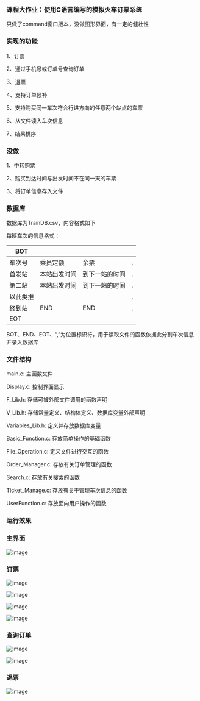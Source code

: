 ### 课程大作业：使用C语言编写的模拟火车订票系统

只做了command窗口版本，没做图形界面，有一定的健壮性

### 实现的功能
1、订票

2、通过手机号或订单号查询订单

3、退票

4、支持订单候补

5、支持购买同一车次符合行进方向的任意两个站点的车票

6、从文件读入车次信息

7、结果排序

### 没做
1、中转购票

2、购买到达时间与出发时间不在同一天的车票

3、将订单信息存入文件


### 数据库
数据库为TrainDB.csv，内容格式如下

每班车次的信息格式：

|BOT| | | |
|------|-------|----|----|
|车次号|乘员定额|余票|,|
|首发站|本站出发时间|到下一站的时间|,|
|第二站|本站出发时间|到下一站的时间|,|
|以此类推|||,|
|终到站|END|END|,|
|EOT|||

BOT、END、EOT、“,”为位置标识符，用于读取文件的函数依据此分割车次信息并录入数据库

### 文件结构
main.c: 主函数文件

Display.c: 控制界面显示

F_Lib.h: 存储可被外部文件调用的函数声明

V_Lib.h: 存储常量定义、结构体定义、数据库变量外部声明

Variables_Lib.h: 定义并存放数据库变量

Basic_Function.c: 存放简单操作的基础函数

File_Operation.c: 定义文件进行交互的函数

Order_Manager.c: 存放有关订单管理的函数

Search.c: 存放有关搜索的函数

Ticket_Manage.c: 存放有关于管理车次信息的函数

UserFunction.c: 存放面向用户操作的函数

### 运行效果

### 主界面
![image](https://github.com/Cinkuk/Railway_Ticket_Manage/assets/108922408/a344d168-6468-44c8-a1c4-bd2cf0e05ba2)

### 订票
![image](https://github.com/Cinkuk/Railway_Ticket_Manage/assets/108922408/8acdc9fe-48c1-43bc-bf50-0d929fef445a)

![image](https://github.com/Cinkuk/Railway_Ticket_Manage/assets/108922408/dc21e0aa-4a0c-452a-9528-354151b5c302)

![image](https://github.com/Cinkuk/Railway_Ticket_Manage/assets/108922408/2e26e4dc-a7a5-4824-9290-6a570a07e18a)

![image](https://github.com/Cinkuk/Railway_Ticket_Manage/assets/108922408/05463ef9-0bff-4b87-8cdd-0824d8251735)

### 查询订单
![image](https://github.com/Cinkuk/Railway_Ticket_Manage/assets/108922408/dfbc62b6-2329-494e-9110-a7d1cdf383ee)

![image](https://github.com/Cinkuk/Railway_Ticket_Manage/assets/108922408/208ca388-022d-4d66-89d9-b314d170c33a)

### 退票
![image](https://github.com/Cinkuk/Railway_Ticket_Manage/assets/108922408/60afed53-5b00-4e4d-9f8a-a1998e75ef32)


